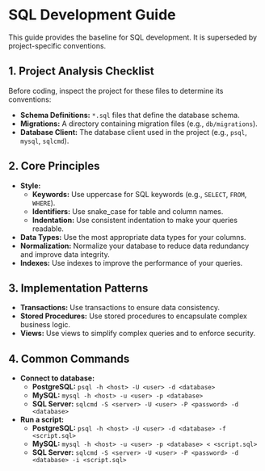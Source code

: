 # SQL Development Guide

This guide provides the baseline for SQL development. It is superseded by project-specific conventions.

## 1. Project Analysis Checklist

Before coding, inspect the project for these files to determine its conventions:

- **Schema Definitions:** `*.sql` files that define the database schema.
- **Migrations:** A directory containing migration files (e.g., `db/migrations`).
- **Database Client:** The database client used in the project (e.g., `psql`, `mysql`, `sqlcmd`).

## 2. Core Principles

- **Style:**
  - **Keywords:** Use uppercase for SQL keywords (e.g., `SELECT`, `FROM`, `WHERE`).
  - **Identifiers:** Use snake_case for table and column names.
  - **Indentation:** Use consistent indentation to make your queries readable.
- **Data Types:** Use the most appropriate data types for your columns.
- **Normalization:** Normalize your database to reduce data redundancy and improve data integrity.
- **Indexes:** Use indexes to improve the performance of your queries.

## 3. Implementation Patterns

- **Transactions:** Use transactions to ensure data consistency.
- **Stored Procedures:** Use stored procedures to encapsulate complex business logic.
- **Views:** Use views to simplify complex queries and to enforce security.

## 4. Common Commands

- **Connect to database:**
  - **PostgreSQL:** `psql -h <host> -U <user> -d <database>`
  - **MySQL:** `mysql -h <host> -u <user> -p <database>`
  - **SQL Server:** `sqlcmd -S <server> -U <user> -P <password> -d <database>`
- **Run a script:**
  - **PostgreSQL:** `psql -h <host> -U <user> -d <database> -f <script.sql>`
  - **MySQL:** `mysql -h <host> -u <user> -p <database> < <script.sql>`
  - **SQL Server:** `sqlcmd -S <server> -U <user> -P <password> -d <database> -i <script.sql>`

